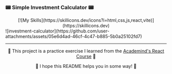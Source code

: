 ### 📟 Simple Investment Calculator 📟

<center>[![My Skills](https://skillicons.dev/icons?i=html,css,js,react,vite)](https://skillicons.dev)</center>
![investment-calculator](https://github.com/user-attachments/assets/05e6d4ad-46cf-4c47-b885-5b0a25102fd7)

---
<p align="center">🌟 This project is a practice exercise I learned from the <a href='https://www.udemy.com/course/react-the-complete-guide-incl-redux/?couponCode=ST7MT110524'>Academind's React Course</a> 🌟</p>
<p align="center">🐸 I hope this README helps you in some way! 🐸</p>
